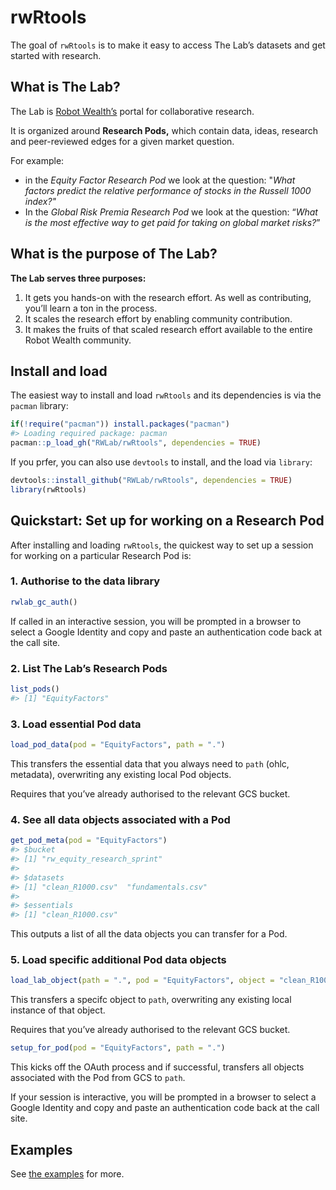 
<!-- README.md is generated from README.Rmd. Please edit that file -->

# rwRtools

<!-- badges: start -->

<!-- badges: end -->

The goal of `rwRtools` is to make it easy to access The Lab’s datasets
and get started with research.

## What is The Lab?

The Lab is [Robot Wealth’s](https://robotwealth.com/) portal for
collaborative research.

It is organized around **Research Pods,** which contain data, ideas,
research and peer-reviewed edges for a given market question.

For example:

  - in the *Equity Factor Research Pod* we look at the question: "*What
    factors predict the relative performance of stocks in the Russell
    1000 index?"*
  - In the *Global Risk Premia Research Pod* we look at the question:
    “*What is the most effective way to get paid for taking on global
    market risks?*”

## What is the purpose of The Lab?

**The Lab serves three purposes:**

1.  It gets you hands-on with the research effort. As well as
    contributing, you’ll learn a ton in the process.
2.  It scales the research effort by enabling community contribution.
3.  It makes the fruits of that scaled research effort available to the
    entire Robot Wealth community.

## Install and load

The easiest way to install and load `rwRtools` and its dependencies is
via the `pacman` library:

``` r
if(!require("pacman")) install.packages("pacman")
#> Loading required package: pacman
pacman::p_load_gh("RWLab/rwRtools", dependencies = TRUE)
```

If you prfer, you can also use `devtools` to install, and the load via
`library`:

``` r
devtools::install_github("RWLab/rwRtools", dependencies = TRUE)
library(rwRtools)
```

## Quickstart: Set up for working on a Research Pod

After installing and loading `rwRtools`, the quickest way to set up a
session for working on a particular Research Pod is:

### 1\. Authorise to the data library

``` r
rwlab_gc_auth()
```

If called in an interactive session, you will be prompted in a browser
to select a Google Identity and copy and paste an authentication code
back at the call site.

### 2\. List The Lab’s Research Pods

``` r
list_pods()
#> [1] "EquityFactors"
```

### 3\. Load essential Pod data

``` r
load_pod_data(pod = "EquityFactors", path = ".")
```

This transfers the essential data that you always need to `path` (ohlc,
metadata), overwriting any existing local Pod objects.

Requires that you’ve already authorised to the relevant GCS bucket.

### 4\. See all data objects associated with a Pod

``` r
get_pod_meta(pod = "EquityFactors")
#> $bucket
#> [1] "rw_equity_research_sprint"
#> 
#> $datasets
#> [1] "clean_R1000.csv"  "fundamentals.csv"
#> 
#> $essentials
#> [1] "clean_R1000.csv"
```

This outputs a list of all the data objects you can transfer for a Pod.

### 5\. Load specific additional Pod data objects

``` r
load_lab_object(path = ".", pod = "EquityFactors", object = "clean_R1000.csv")
```

This transfers a specifc object to `path`, overwriting any existing
local instance of that object.

Requires that you’ve already authorised to the relevant GCS bucket.

``` r
setup_for_pod(pod = "EquityFactors", path = ".")
```

This kicks off the OAuth process and if successful, transfers all
objects associated with the Pod from GCS to `path`.

If your session is interactive, you will be prompted in a browser to
select a Google Identity and copy and paste an authentication code back
at the call site.

## Examples

See [the examples](examples/) for more.
